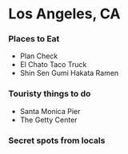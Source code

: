 # Los Angeles, CA

### Places to Eat
- Plan Check
- El Chato Taco Truck
- Shin Sen Gumi Hakata Ramen

### Touristy things to do
- Santa Monica Pier
- The Getty Center

### Secret spots from locals
